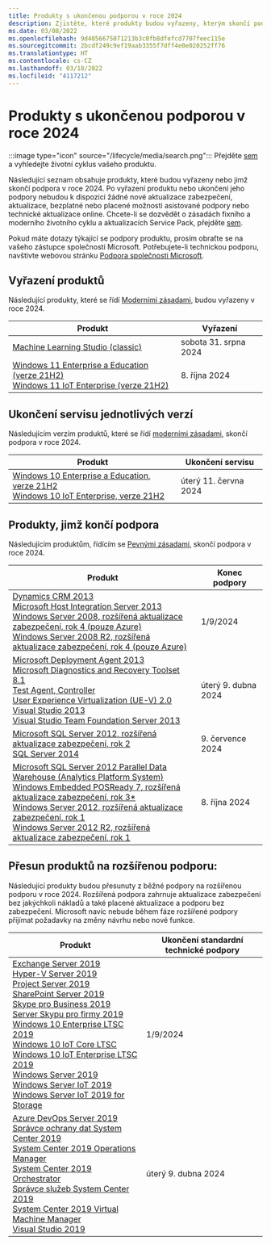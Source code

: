 ```yaml
---
title: Produkty s ukončenou podporou v roce 2024
description: Zjistěte, které produkty budou vyřazeny, kterým skončí podpora nebo přejdou z běžné na rozšířenou podporu v roce 2024.
ms.date: 03/08/2022
ms.openlocfilehash: 9d4056675071213b3c0fb8dfefcd7707feec115e
ms.sourcegitcommit: 2bcdf249c9ef19aab3355f7dff4e0e020252ff76
ms.translationtype: HT
ms.contentlocale: cs-CZ
ms.lasthandoff: 03/18/2022
ms.locfileid: "4117212"
---
```

# <a name="products-ending-support-in-2024"></a>Produkty s ukončenou podporou v roce 2024

:::image type="icon" source="/lifecycle/media/search.png":::
Přejděte [sem](/lifecycle/products/) a vyhledejte životní cyklus vašeho produktu.

Následující seznam obsahuje produkty, které budou vyřazeny nebo jimž skončí podpora v roce 2024. Po vyřazení produktu nebo ukončení jeho podpory nebudou k dispozici žádné nové aktualizace zabezpečení, aktualizace, bezplatné nebo placené možnosti asistované podpory nebo technické aktualizace online. Chcete-li se dozvědět o zásadách fixního a moderního životního cyklu a aktualizacích Service Pack, přejděte [sem](/lifecycle/overview/product-end-of-support-overview).

Pokud máte dotazy týkající se podpory produktu, prosím obraťte se na vašeho zástupce společnosti Microsoft. Potřebujete-li technickou podporu, navštivte webovou stránku [Podpora společnosti Microsoft](https://support.microsoft.com/contactus/?ws=support).

## <a name="product-retirements"></a>Vyřazení produktů

Následující produkty, které se řídí [Moderními zásadami](/lifecycle/policies/modern), budou vyřazeny v roce 2024.

| Produkt | Vyřazení |
| --- | --- |
| [Machine Learning Studio (classic)](/lifecycle/products/machine-learning-studio-classic?branch=live)<br> | sobota 31. srpna 2024 |
| [Windows 11 Enterprise a Education (verze 21H2)](/lifecycle/products/windows-11-enterprise-and-education-version-21h2?branch=live)<br>[Windows 11 IoT Enterprise (verze 21H2)](/lifecycle/products/windows-11-iot-enterprise-version-21h2?branch=live)<br> | 8. října 2024 |


## <a name="release-end-of-servicing"></a>Ukončení servisu jednotlivých verzí

Následujícím verzím produktů, které se řídí [moderními zásadami](/lifecycle/policies/modern), skončí podpora v roce 2024.

| Produkt | Ukončení servisu |
| --- | --- |
| [Windows 10 Enterprise a Education, verze 21H2](/lifecycle/products/windows-10-enterprise-and-education?branch=live)<br>[Windows 10 IoT Enterprise, verze 21H2](/lifecycle/products/windows-10-iot-enterprise?branch=live)<br> | úterý 11. června 2024 |


## <a name="products-reaching-end-of-support"></a>Produkty, jimž končí podpora

Následujícím produktům, řídícím se [Pevnými zásadami](/lifecycle/policies/fixed), skončí podpora v roce 2024.

| Produkt | Konec podpory |
| --- | --- |
| [Dynamics CRM 2013](/lifecycle/products/dynamics-crm-2013?branch=live)<br>[Microsoft Host Integration Server 2013](/lifecycle/products/microsoft-host-integration-server-2013?branch=live)<br>[Windows Server 2008, rozšířená aktualizace zabezpečení, rok 4 (pouze Azure)](/lifecycle/products/windows-server-2008?branch=live)<br>[Windows Server 2008 R2, rozšířená aktualizace zabezpečení, rok 4 (pouze Azure)](/lifecycle/products/windows-server-2008-r2?branch=live)<br> | 1/9/2024 |
| [Microsoft Deployment Agent 2013](/lifecycle/products/microsoft-deployment-agent-2013?branch=live)<br>[Microsoft Diagnostics and Recovery Toolset 8.1](/lifecycle/products/microsoft-diagnostics-and-recovery-toolset-81?branch=live)<br>[Test Agent, Controller](/lifecycle/products/test-agent-controller?branch=live)<br>[User Experience Virtualization (UE-V) 2.0](/lifecycle/products/user-experience-virtualization-uev-20?branch=live)<br>[Visual Studio 2013](/lifecycle/products/visual-studio-2013?branch=live)<br>[Visual Studio Team Foundation Server 2013](/lifecycle/products/visual-studio-team-foundation-server-2013?branch=live)<br> | úterý 9. dubna 2024 |
| [Microsoft SQL Server 2012, rozšířená aktualizace zabezpečení, rok 2](/lifecycle/products/microsoft-sql-server-2012?branch=live)<br>[SQL Server 2014](/lifecycle/products/sql-server-2014?branch=live)<br> | 9. července 2024 |
| [Microsoft SQL Server 2012 Parallel Data Warehouse (Analytics Platform System)](/lifecycle/products/microsoft-sql-server-2012-parallel-data-warehouse-analytics-platform-system?branch=live)<br>[Windows Embedded POSReady 7, rozšířená aktualizace zabezpečení, rok 3*](/lifecycle/products/windows-embedded-posready-7?branch=live)<br>[Windows Server 2012, rozšířená aktualizace zabezpečení, rok 1](/lifecycle/products/windows-server-2012?branch=live)<br>[Windows Server 2012 R2, rozšířená aktualizace zabezpečení, rok 1](/lifecycle/products/windows-server-2012-r2?branch=live)<br> | 8. října 2024 |


## <a name="products-moving-to-extended-support"></a>Přesun produktů na rozšířenou podporu:

Následující produkty budou přesunuty z běžné podpory na rozšířenou podporu v roce 2024. Rozšířená podpora zahrnuje aktualizace zabezpečení bez jakýchkoli nákladů a také placené aktualizace a podporu bez zabezpečení. Microsoft navíc nebude během fáze rozšířené podpory přijímat požadavky na změny návrhu nebo nové funkce.

| Produkt | Ukončení standardní technické podpory |
| --- | --- |
| [Exchange Server 2019](/lifecycle/products/exchange-server-2019?branch=live)<br>[Hyper-V Server 2019](/lifecycle/products/hyperv-server-2019?branch=live)<br>[Project Server 2019](/lifecycle/products/project-server-2019?branch=live)<br>[SharePoint Server 2019](/lifecycle/products/sharepoint-server-2019?branch=live)<br>[Skype pro Business 2019](/lifecycle/products/skype-for-business-2019?branch=live)<br>[Server Skypu pro firmy 2019](/lifecycle/products/skype-for-business-server-2019?branch=live)<br>[Windows 10 Enterprise LTSC 2019 ](/lifecycle/products/windows-10-enterprise-ltsc-2019?branch=live)<br>[Windows 10 IoT Core LTSC](/lifecycle/products/windows-10-iot-core-ltsc?branch=live)<br>[Windows 10 IoT Enterprise LTSC 2019](/lifecycle/products/windows-10-iot-enterprise-ltsc-2019?branch=live)<br>[Windows Server 2019](/lifecycle/products/windows-server-2019?branch=live)<br>[Windows Server IoT 2019](/lifecycle/products/windows-server-iot-2019?branch=live)<br>[Windows Server IoT 2019 for Storage](/lifecycle/products/windows-server-iot-2019-for-storage?branch=live)<br> | 1/9/2024 |
| [Azure DevOps Server 2019](/lifecycle/products/azure-devops-server-2019?branch=live)<br>[Správce ochrany dat System Center 2019](/lifecycle/products/system-center-2019-data-protection-manager?branch=live)<br>[System Center 2019 Operations Manager](/lifecycle/products/system-center-2019-operations-manager?branch=live)<br>[System Center 2019 Orchestrator](/lifecycle/products/system-center-2019-orchestrator?branch=live)<br>[Správce služeb System Center 2019](/lifecycle/products/system-center-2019-service-manager?branch=live)<br>[System Center 2019 Virtual Machine Manager](/lifecycle/products/system-center-2019-virtual-machine-manager?branch=live)<br>[Visual Studio 2019](/lifecycle/products/visual-studio-2019?branch=live)<br> | úterý 9. dubna 2024 |
